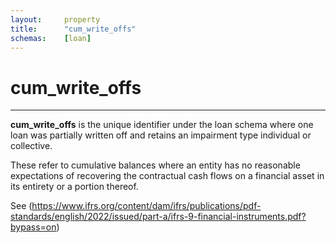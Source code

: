 ```yaml
---
layout:     property
title:      "cum_write_offs"
schemas:    [loan]
---
```


# cum_write_offs

---

**cum_write_offs** is the unique identifier under the loan schema where one loan was partially written off and retains an impairment type individual or collective.

These refer to cumulative balances where an entity has no reasonable expectations of recovering the contractual cash flows on a financial asset in its entirety or a portion thereof.

See (https://www.ifrs.org/content/dam/ifrs/publications/pdf-standards/english/2022/issued/part-a/ifrs-9-financial-instruments.pdf?bypass=on)